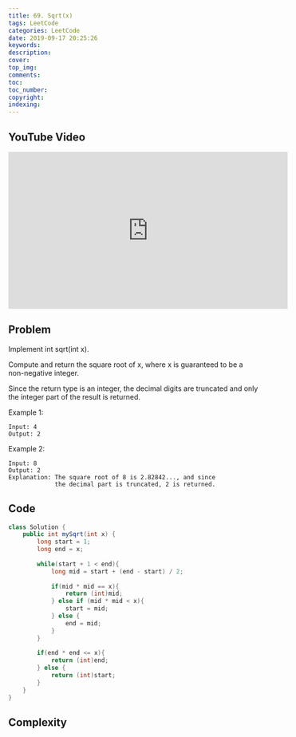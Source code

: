 ```yaml
---
title: 69. Sqrt(x)
tags: LeetCode
categories: LeetCode
date: 2019-09-17 20:25:26
keywords:
description:
cover:
top_img:
comments:
toc:
toc_number:
copyright:
indexing:
---
```

## YouTube Video
<iframe width="560" height="315" src="https://www.youtube.com/embed/JrBlp8xWqSg" frameborder="0" allow="accelerometer; autoplay; encrypted-media; gyroscope; picture-in-picture" allowfullscreen></iframe>

## Problem
Implement int sqrt(int x).

Compute and return the square root of x, where x is guaranteed to be a non-negative integer.

Since the return type is an integer, the decimal digits are truncated and only the integer part of the result is returned.

Example 1:
```
Input: 4
Output: 2
```
Example 2:
```
Input: 8
Output: 2
Explanation: The square root of 8 is 2.82842..., and since 
             the decimal part is truncated, 2 is returned.
```

## Code

```java
class Solution {
    public int mySqrt(int x) {
        long start = 1;
        long end = x;
        
        while(start + 1 < end){
            long mid = start + (end - start) / 2;
            
            if(mid * mid == x){
                return (int)mid;
            } else if (mid * mid < x){
                start = mid;
            } else {
                end = mid;
            }
        }
        
        if(end * end <= x){
            return (int)end;
        } else {
            return (int)start;
        }     
    }
}
```

## Complexity
